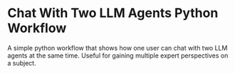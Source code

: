 # Chat With Two LLM Agents Python Workflow
A simple python workflow that shows how one user can chat with two LLM agents at the same time. Useful for gaining multiple expert perspectives on a subject.
